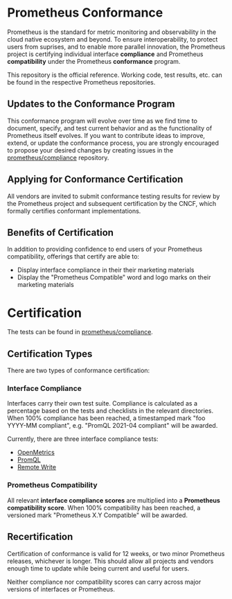 # Prometheus Conformance

Prometheus is the standard for metric monitoring and observability in the cloud native ecosystem and beyond. To ensure interoperability, to protect users from suprises, and to enable more parallel innovation, the Prometheus project is certifying individual interface **compliance** and Prometheus **compatibility** under the Prometheus **conformance** program.

This repository is the official reference. Working code, test results, etc. can be found in the respective Prometheus repositories.

## Updates to the Conformance Program

This conformance program will evolve over time as we find time to document, specify, and test current behavior and as the functionality of Prometheus itself evolves. If you want to contribute ideas to improve, extend, or update the conformance process, you are strongly encouraged to propose your desired changes by creating issues in the [prometheus/compliance](https://github.com/prometheus/compliance) repository.

## Applying for Conformance Certification

All vendors are invited to submit conformance testing results for review by the Prometheus project and subsequent certification by the CNCF, which formally certifies conformant implementations.

## Benefits of Certification

In addition to providing confidence to end users of your Prometheus compatibility, offerings that certify are able to:

* Display interface compliance in their their marketing materials
* Display the "Prometheus Compatible" word and logo marks on their marketing materials

# Certification

The tests can be found in [prometheus/compliance](https://github.com/prometheus/compliance).

## Certification Types

There are two types of conformance certification:

### Interface Compliance

Interfaces carry their own test suite. Compliance is calculated as a percentage based on the tests and checklists in the relevant directories. When 100% compliance has been reached, a timestamped mark "foo YYYY-MM compliant", e.g. "PromQL 2021-04 compliant" will be awarded. 

Currently, there are three interface compliance tests:

* [OpenMetrics](https://github.com/prometheus/compliance/tree/main/openmetrics)
* [PromQL](https://github.com/prometheus/compliance/tree/main/promql)
* [Remote Write](https://github.com/prometheus/compliance/tree/main/remote_write)

### Prometheus Compatibility

All relevant **interface compliance scores** are multiplied into a **Prometheus compatibility score**. When 100% compatibility has been reached, a versioned mark "Prometheus X.Y Compatible" will be awarded. 

## Recertification

Certification of conformance is valid for 12 weeks, or two minor Prometheus releases, whichever is longer. This should allow all projects and vendors enough time to update while being current and useful for users.

Neither compliance nor compatibility scores can carry across major versions of interfaces or Prometheus.
